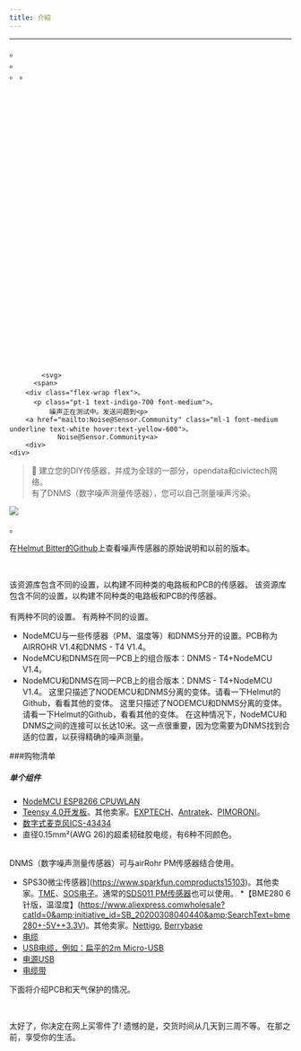 ```yaml
---
title: 介紹
---
```

---
  <div class="max-w-screen-xl mx-auto pb-5">。
    <div class="p-2 rounded-lg bg-indigo-100 shadow-lg sm:p-3">。
    <div class="flex items-center">。
          <span class="p-2 rounded-lg bg-indigo-500">。
            <svg class="h-8 w-8 text-white" fill="none" viewBox="0 0 24 24" stroke="currentColor">。

            <svg>
          <span>
        <div class="flex-wrap flex">。
          <p class="pt-1 text-indigo-700 font-medium">。
              噪声正在测试中。发送问题到<p>
        <a href="mailto:Noise@Sensor.Community" class="ml-1 font-medium underline text-white hover:text-yellow-600">。
                Noise@Sensor.Community<a>
        <div>
    <div>
  <div>
<div>


> 🚧 建立您的DIY传感器，并成为全球的一部分，opendata和civictech网络。<br> 有了DNMS（数字噪声测量传感器），您可以自己测量噪声污染。

 <img src=".docsdnmsdnms-noise-measuring-sensor-kit.jpg" style="display: block; margin: 1em 0" loading="lazy">。


在[Helmut Bitter的Github](https://github.comhbitterDNMStreemasterManual)上查看噪声传感器的原始说明和以前的版本。

<br>

该资源库包含不同的设置，以构建不同种类的电路板和PCB的传感器。
该资源库包含不同的设置，以构建不同种类的电路板和PCB的传感器。
 <br>
 <br>
 有两种不同的设置。
 有两种不同的设置。
* NodeMCU与一些传感器（PM、温度等）和DNMS分开的设置。PCB称为AIRROHR V1.4和DNMS - T4 V1.4。
* NodeMCU和DNMS在同一PCB上的组合版本：DNMS - T4+NodeMCU V1.4。
* NodeMCU和DNMS在同一PCB上的组合版本：DNMS - T4+NodeMCU V1.4。
 这里只描述了NODEMCU和DNMS分离的变体。请看一下Helmut的Github，看看其他的变体。
 这里只描述了NODEMCU和DNMS分离的变体。请看一下Helmut的Github，看看其他的变体。
  在这种情况下，NodeMCU和DNMS之间的连接可以长达10米。这一点很重要，因为您需要为DNMS找到合适的位置，以获得精确的噪声测量。

###购物清单

##### 单个组件
* [NodeMCU ESP8266 CPUWLAN](https://www.aliexpress.comwholesale?groupsort=1&amp;SortType=price_asc&amp;SearchText=nodemcu+v3+esp8266+ch340)
* [Teensy 4.0开发板](https://www.pjrc.comstoreteensy40.html)。其他卖家。[EXPTECH](https://www.exp-tech.deplattformenteensy9596teensy-4.0-development-board)、[Antratek](https://www.antratek.deteensy-4-0)、[PIMORONI](https://shop.pimoroni.comproductsteensy-4-0-development-board)。
* [数字式麦克风ICS-43434](https://www.tindie.comproductsonehorseics43434-i2s-digital-microphone)
* 直径0.15mm²(AWG 26)的超柔韧硅胶电缆，有6种不同颜色。
<br>
DNMS（数字噪声测量传感器）可与airRohr PM传感器结合使用。

* SPS30微尘传感器](https://www.sparkfun.comproducts15103)。其他卖家。[TME](https://www.tme.eudedetailssps30gassensorensensirion1-101638-10?brutto=1)、[SOS电子](https://www.soselectronic.deproductssensirionsps30-2-304234)。通常的[SDS011 PM传感器](https://de.aliexpress.comwholesale?catId=0&amp;initiative_id=AS_20200813122806&amp;SearchText=sds011)也可以使用。
*【BME280 6针版，温湿度】(https://www.aliexpress.comwholesale?catId=0&amp;initiative_id=SB_20200308040440&amp;SearchText=bme280+-5V++3.3V)。其他卖家。[Nettigo](https://nettigo.euproductsmodule-pressure-humidity-and-temperature-sensor-bosch-bme280), [Berrybase](https://www.berrybase.debauelementesensoren-modulefeuchtigkeitbme680-breakout-board-4in1-sensor-f-252-r-temperatur-luftfeuchtigkeit-luftdruck-und-luftg-252-t)
* [电缆](http://www.aliexpress.comwholesale?groupsort=1&amp;SortType=price_asc&amp;SearchText=Dupont+电缆+20厘米+雌性-雌性)
* [USB电缆，例如：扁平的2m Micro-USB](https://www.aliexpress.comwholesale?catId=0&amp;initiative_id=SB_20200308040708&amp;SearchText=micro+usb+flat+cable+2m)
* [电源USB](https://www.aliexpress.comwholesale?catId=0&amp;initiative_id=SB_20200308040834&amp;SearchText=single+micro+usb+eu+power+supply)
* [电缆带](https://www.aliexpress.comwholesale?catId=0&amp;initiative_id=SB_20200308040852&amp;SearchText=cable+带子)

下面将介绍PCB和天气保护的情况。

<br>

太好了，你决定在网上买零件了!
遗憾的是，交货时间从几天到三周不等。
在那之前，享受你的生活️。
